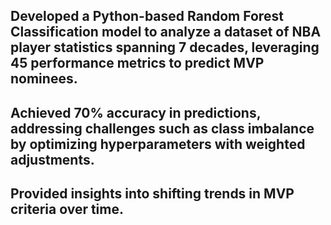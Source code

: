 ## Developed a Python-based Random Forest Classification model to analyze a dataset of NBA player statistics spanning 7 decades, leveraging 45 performance metrics to predict MVP nominees.
## Achieved 70% accuracy in predictions, addressing challenges such as class imbalance by optimizing hyperparameters with weighted adjustments.
## Provided insights into shifting trends in MVP criteria over time.
